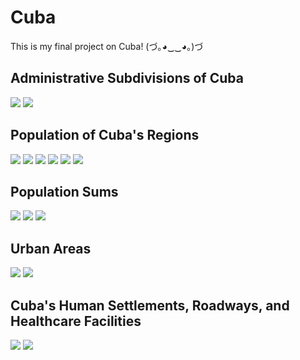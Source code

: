 # Cuba

This is my final project on Cuba! (づ｡◕‿‿◕｡)づ

## Administrative Subdivisions of Cuba

![](adms.png)
![](cuba.png)

## Population of Cuba's Regions

![](cubaproject.png)
![](histogram2.png)
![](histogram3.png)
![](cuba_reg_model.png)
![](statistics.png)
![](havana_diff.png)

## Population Sums

![](cub_pop_sums.png)
![](cub_diff_sums.png)
![](cuba_sums_3D.png)

## Urban Areas

![](cub_pop15.png)
![](urbanarea.png)

## Cuba's Human Settlements, Roadways, and Healthcare Facilities

![](healthcare_cuba.png)
![](final3Dplot.png)
